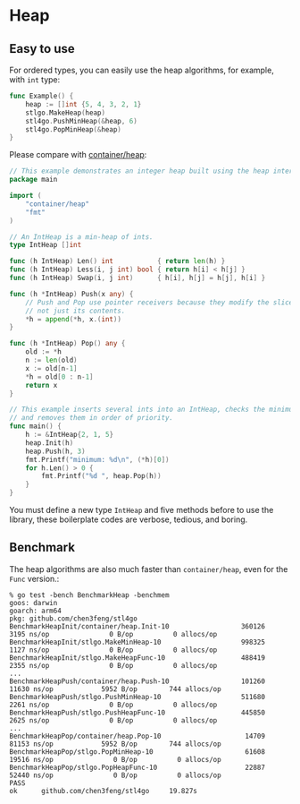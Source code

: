 # Heap

## Easy to use

For ordered types, you can easily use the heap algorithms, for example, with `int` type:

```go
func Example() {
    heap := []int {5, 4, 3, 2, 1}
    stlgo.MakeHeap(heap)
    stl4go.PushMinHeap(&heap, 6)
    stl4go.PopMinHeap(&heap)
}
```

Please compare with [container/heap](https://pkg.go.dev/container/heap#example-package-IntHeap):

```go
// This example demonstrates an integer heap built using the heap interface.
package main

import (
	"container/heap"
	"fmt"
)

// An IntHeap is a min-heap of ints.
type IntHeap []int

func (h IntHeap) Len() int           { return len(h) }
func (h IntHeap) Less(i, j int) bool { return h[i] < h[j] }
func (h IntHeap) Swap(i, j int)      { h[i], h[j] = h[j], h[i] }

func (h *IntHeap) Push(x any) {
	// Push and Pop use pointer receivers because they modify the slice's length,
	// not just its contents.
	*h = append(*h, x.(int))
}

func (h *IntHeap) Pop() any {
	old := *h
	n := len(old)
	x := old[n-1]
	*h = old[0 : n-1]
	return x
}

// This example inserts several ints into an IntHeap, checks the minimum,
// and removes them in order of priority.
func main() {
	h := &IntHeap{2, 1, 5}
	heap.Init(h)
	heap.Push(h, 3)
	fmt.Printf("minimum: %d\n", (*h)[0])
	for h.Len() > 0 {
		fmt.Printf("%d ", heap.Pop(h))
	}
}
```

You must define a new type `IntHeap` and five methods before to use the library,
these boilerplate codes are verbose, tedious, and boring.

## Benchmark

The heap algorithms are also much faster than `container/heap`, even for the `Func` version.:

```console
% go test -bench BenchmarkHeap -benchmem
goos: darwin
goarch: arm64
pkg: github.com/chen3feng/stl4go
BenchmarkHeapInit/container/heap.Init-10                  360126              3195 ns/op               0 B/op          0 allocs/op
BenchmarkHeapInit/stlgo.MakeMinHeap-10                    998325              1127 ns/op               0 B/op          0 allocs/op
BenchmarkHeapInit/stlgo.MakeHeapFunc-10                   488419              2355 ns/op               0 B/op          0 allocs/op
...
BenchmarkHeapPush/container/heap.Push-10                  101260             11630 ns/op            5952 B/op        744 allocs/op
BenchmarkHeapPush/stlgo.PushMinHeap-10                    511680              2261 ns/op               0 B/op          0 allocs/op
BenchmarkHeapPush/stlgo.PushHeapFunc-10                   445850              2625 ns/op               0 B/op          0 allocs/op
...
BenchmarkHeapPop/container/heap.Pop-10                     14709             81153 ns/op            5952 B/op        744 allocs/op
BenchmarkHeapPop/stlgo.PopMinHeap-10                       61608             19516 ns/op               0 B/op          0 allocs/op
BenchmarkHeapPop/stlgo.PopHeapFunc-10                      22887             52440 ns/op               0 B/op          0 allocs/op
PASS
ok      github.com/chen3feng/stl4go     19.827s
```
